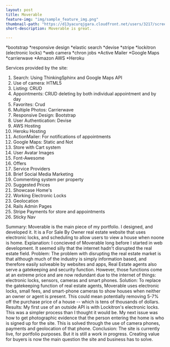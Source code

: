 ```yaml
---
layout: post
title: Moverable
feature-img: "img/sample_feature_img.png"
thumbnail-path: "https://d13yacurqjgara.cloudfront.net/users/3217/screenshots/2030966/blocjams_1x.png"
short-description: Moverable is great.

---
```

*bootstrap
*responsive design
*elastic search
*devise
*stripe
*lockitron (electronic locks)
*web camera
*chron jobs
*Active Mailer
*Google Maps
*carrierwave
*Amazon AWS
*Heroku

Services provided by the site:
1) Search: Using ThinkingSphinx and Google Maps API
2) Use of camera: HTML5
3) Listing: CRUD
4) Appointments: CRUD deleting by both individual appointment and by day
5) Favorites: Crud
6) Multiple Photos: Carrierwave
7) Responsive Design: Bootstrap
8) User Authentication: Devise
9) AWS Hosting
10) Heroku Hosting
11) ActionMailer: For notifications of appointments
12) Google Maps: Static and Not
13) Store with Cart system
14) User Avatar Images
15) Font-Awesome
16) Offers
17) Service Providers
18) Brief Social Media Marketing
19) Commenting system per property
20) Suggested Prices
21) Showcase Home's
22) Working Electronic Locks
23) Geolocation
24) Rails Admin Pages
25) Stripe Payments for store and appointments
26) Sticky Nav




Summary:
Moverable is the main piece of my portfolio. I designed, and developed it. It is a For Sale By Owner real estate website that uses electronic locks, and scheduling to allow users to view a house when noone is home.
Explanation:
I concieved of Moverable long before I started in web development. It seemed silly that the internet hadn't disrupted the real estate field.
Problem:
The problem with disrupting the real estate market is that although much of the industry is simply information based, and therefore easily solveable by websites and apps, Real Estate agents also serve a gatekeeping and security function. However, those functions come at an extreme price and are now redundant due to the internet of things: electronic locks, sensors, cameras and smart phones.
Solution:
To replace the gatekeeping function of real estate agents, Moverable uses electronic locks, small fees, and smart-phone cameras to show houses when neither an owner or agent is present. This could mean potentially removing 5-7% off the purchase price of a house -- which is tens of thousands of dollars.
Results:
My first use of an outside API is with Lockitron's electronic locks. This was a simpler process than I thought it would be. My next issue was how to get photographic evidence that the person entering the home is who is signed up for the site. This is solved through the use of camera phones, payments and geolocation of that phone.
Conclusion:
The site is currently live, for portfolio purposes. But it is still a work in progress. Creating value for buyers is now the main question the site and business has to solve.